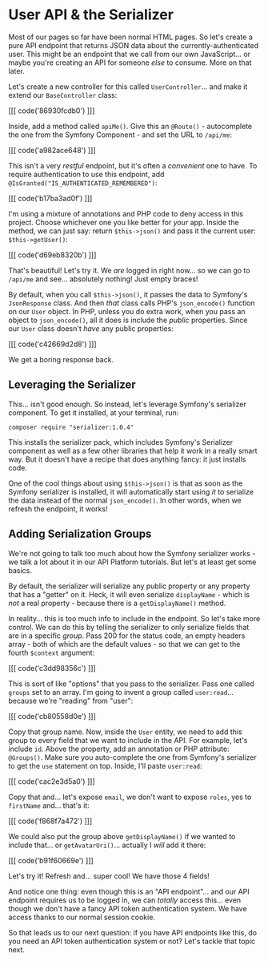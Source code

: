 # User API & the Serializer

Most of our pages so far have been normal HTML pages. So let's create a pure API
endpoint that returns JSON data about the currently-authenticated user.
This might be an endpoint that we call from our own JavaScript... or maybe you're
creating an API for someone *else* to consume. More on that later.

Let's create a new controller for this called `UserController`... and make it extend
our `BaseController` class:

[[[ code('86930fcdb0') ]]]

Inside, add a method called `apiMe()`. Give this an `@Route()` - autocomplete the one
from the Symfony Component - and set the URL to `/api/me`:

[[[ code('a982ace648') ]]]

This isn't a very *restful* endpoint, but it's often a *convenient* one to have.
To require authentication to use this endpoint, add
`@IsGranted("IS_AUTHENTICATED_REMEMBERED")`:

[[[ code('b17ba3ad0f') ]]]

I'm using a mixture of annotations and PHP code to deny access in this project.
Choose whichever one you like better for *your* app. Inside the method, we can just
say: return `$this->json()` and pass it the current user: `$this->getUser()`:

[[[ code('d69eb8320b') ]]]

That's beautiful! Let's try it. We *are* logged in right now... so we can go to
`/api/me` and see... absolutely nothing! Just empty braces!

By default, when you call `$this->json()`, it passes the data to Symfony's
`JsonResponse` class. And then *that* class calls PHP's `json_encode()` function
on our `User` object. In PHP, unless you do extra work, when you pass an object to
`json_encode()`, all it does is include the *public* properties. Since our `User`
class doesn't *have* any public properties:

[[[ code('c42669d2d8') ]]]

We get a boring response back.

## Leveraging the Serializer

This... isn't good enough. So instead, let's leverage Symfony's serializer component.
To get it installed, at your terminal, run:

```terminal
composer require "serializer:1.0.4"
```

This installs the serializer pack, which includes Symfony's Serializer component
as well as a few other libraries that help it work in a really smart way. But it
doesn't have a recipe that does anything fancy: it just installs code.

One of the cool things about using `$this->json()` is that as soon as the Symfony
serializer is installed, it will automatically start using *it* to serialize the data
instead of the normal `json_encode()`. In other words, when we refresh the endpoint,
it works!

## Adding Serialization Groups

We're not going to talk too much about how the Symfony serializer works - we talk
a lot about it in our API Platform tutorials. But let's at least get some basics.

By default, the serializer will serialize any public property or any property that
has a "getter" on it. Heck, it will even serialize `displayName` - which is *not*
a real property - because there is a `getDisplayName()` method.

In reality... this is too much info to include in the endpoint. So let's take
more control. We can do this by telling the serializer to only serialize
fields that are in a specific *group*. Pass 200 for the status code, an empty
headers array - both of which are the default values - so that we can get
to the fourth `$context` argument:

[[[ code('c3dd98356c') ]]]

This is sort of like "options" that you pass to the serializer. Pass one called
`groups` set to an array. I'm going to invent a group called `user:read`...
because we're "reading" from "user":

[[[ code('cb80558d0e') ]]]

Copy that group name. Now, inside the `User` entity, we need to add this group to
every field that we want to include in the API. For example, let's include `id`.
Above the property, add an annotation or PHP attribute: `@Groups()`. Make
sure you auto-complete the one from Symfony's serializer to get the `use`
statement on top. Inside, I'll paste `user:read`:

[[[ code('cac2e3d5a0') ]]]

Copy that and... let's expose `email`, we don't want to expose `roles`, yes to
`firstName` and... that's it:

[[[ code('f868f7a472') ]]]

We could also put the group above `getDisplayName()` if we wanted to include that...
or `getAvatarUri()`... actually I *will* add it there:

[[[ code('b91f60669e') ]]]

Let's try it! Refresh and... super cool! We have those 4 fields!

And notice one thing: even though this is an "API endpoint"... and our API endpoint
requires us to be logged in, we can *totally* access this... even though we don't have
a fancy API token authentication system. We have access thanks to our normal session
cookie.

So that leads us to our next question: if you have API endpoints like this, do you
need an API token authentication system or not? Let's tackle that topic next.
